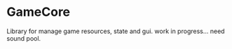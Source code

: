 GameCore
=======

Library for manage game resources, state and gui. work in progress... need sound pool.


